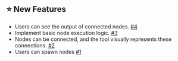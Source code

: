 ## :star: New Features

- Users can see the output of connected nodes. [#4](https://github.com/Somfic/vla/issues/4)
- Implement basic node execution logic. [#3](https://github.com/Somfic/vla/issues/3)
- Nodes can be connected, and the tool visually represents these connections. [#2](https://github.com/Somfic/vla/issues/2)
- Users can spawn nodes [#1](https://github.com/Somfic/vla/issues/1)
